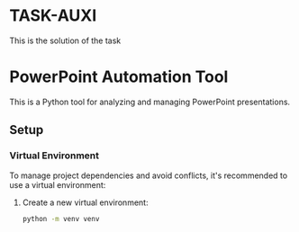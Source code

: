# TASK-AUXI
This is the solution of the task
# PowerPoint Automation Tool

This is a Python tool for analyzing and managing PowerPoint presentations.

## Setup

### Virtual Environment

To manage project dependencies and avoid conflicts, it's recommended to use a virtual environment:

1. Create a new virtual environment:
   ```sh
   python -m venv venv


